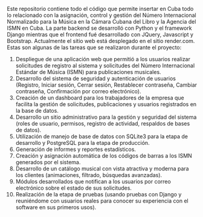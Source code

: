 Este repositorio contiene todo el código que permite insertar en Cuba todo lo relacionado con la asignación, control y gestión del Número Internacional Normalizado para la Música en la Cámara Cubana del Libro y la Agencia del ISMN en Cuba.
La parte backend se desarrolló con Python y el framework Django mientras que el frontend fué desarrollado con JQuery, Javascript y Bootstrap.
Actualmente el sitio web está desplegado en el sitio render.com.
Estas son algunas de las tareas que se realizaron durante el proyecto:
1. Despliegue de una aplicación web que permitió a los usuarios realizar solicitudes de registro al sistema y solicitudes del Número Internacional Estándar de Música (ISMN) para publicaciones musicales.
2. Desarrollo del sistema de seguridad y autenticación de usuarios (Registro, Iniciar sesión, Cerrar sesión, Restablecer contraseña, Cambiar contraseña, Confirmación por correo electrónico).
3. Creación de un dashboard para los trabajadores de la empresa que facilita la gestión de solicitudes, publicaciones y usuarios registrados en la base de datos.
4. Desarrollo un sitio administrativo para la gestión y seguridad del sistema (roles de usuario, permisos, registro de actividad, respaldos de bases de datos).
5. Utilización de manejo de base de datos con SQLite3 para la etapa de desarrollo y PostgreSQL para la etapa de producción.
6. Generación de informes y reportes estadísticos.
7. Creación y asignación automática de los códigos de barras a los ISMN generados por el sistema.
8. Desarrollo de un catálogo musical con vista atractiva y moderna para los clientes (animaciones, filtrado, búsquedas avanzadas).
9. Módulos desarrollados que notifican a los usuarios por correo electrónico sobre el estado de sus solicitudes.
10. Realización de la etapa de pruebas (usando pruebas con Django y reuniéndome con usuarios reales para conocer su experiencia con el software en sus primeros usos).
